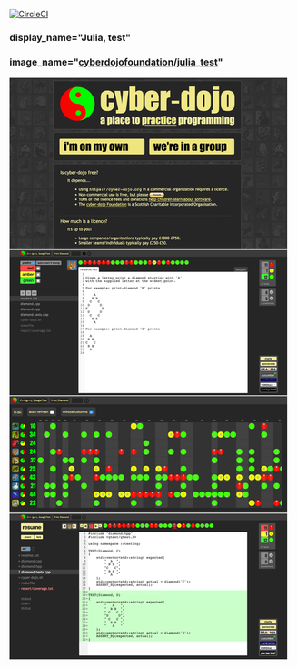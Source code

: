 [![CircleCI](https://circleci.com/gh/cyber-dojo-start-points/julia-test.svg?style=svg)](https://circleci.com/gh/cyber-dojo-start-points/julia-test)

### display_name="Julia, test"
### image_name="[cyberdojofoundation/julia_test](https://hub.docker.com/repository/docker/cyberdojofoundation/julia_test)"

![cyber-dojo.org home page](https://github.com/cyber-dojo/cyber-dojo/blob/master/shared/home_page_snapshot.png)
